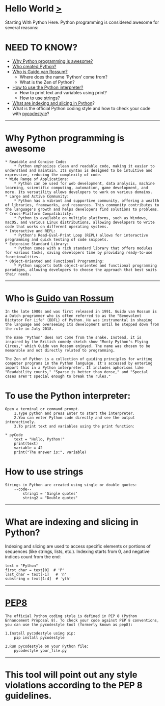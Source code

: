 # Hello World [>](https://github.com/TheeKingZa/alx-higher_level_programming/tree/master/0x01-python-if_else_loops_functions)

Starting With Python Here.
Python programming is considered awesome for several reasons:

# NEED TO KNOW?
* [Why Python programming is awesome?](#why-Python-programming-is-awesome)
* [Who created Python?](https://en.wikipedia.org/wiki/Guido_van_Rossum)
* [Who is Guido van Rossum?](#who-is-guido-van-rossum)
	* Where does the name ‘Python’ come from?
	* What is the Zen of Python?
* [How to use the Python interpreter?](#To-use-the-python-interpreter)
	* How to print text and variables using print?
	* How to use [strings](#how-to-use-strings)?
* [What are indexing and slicing in Python](#what-are-indexing-and-slicing-in-python)?
* What is the official Python coding style and how to check your code with [pycodestyle](#pep8)?
-------
# Why Python programming is awesome
	* Readable and Concise Code:
		* Python emphasizes clean and readable code, making it easier to understand and maintain. Its syntax is designed to be intuitive and expressive, reducing the complexity of code.
	* Wide Range of Applications:
		* Python can be used for web development, data analysis, machine learning, scientific computing, automation, game development, and more. Its versatility allows developers to work on various domains.
	* Large and Active Community:
		* Python has a vibrant and supportive community, offering a wealth of libraries, frameworks, and resources. This community contributes to the language's growth and helps developers find solutions to problems.
	* Cross-Platform Compatibility:
		* Python is available on multiple platforms, such as Windows, macOS, and various Linux distributions, allowing developers to write code that works on different operating systems.
	* Interactive and REPL:
		* Python's Read-Eval-Print Loop (REPL) allows for interactive programming and quick testing of code snippets.
	* Extensive Standard Library:
		* Python comes with a rich standard library that offers modules for various tasks, saving developers time by providing ready-to-use functionalities.
	* Object-Oriented and Functional Programming:
		* Python supports both object-oriented and functional programming paradigms, allowing developers to choose the approach that best suits their needs.

-------

# Who is [Guido van Rossum](https://en.wikipedia.org/wiki/Guido_van_Rossum)
	In the late 1980s and was first released in 1991. Guido van Rossum is a Dutch programmer who is often referred to as the "Benevolent Dictator For Life" (BDFL) of Python. He was instrumental in shaping the language and overseeing its development until he stepped down from the role in July 2018.

	The name 'Python' does not come from the snake. Instead, it is inspired by the British comedy sketch show "Monty Python's Flying Circus," which Guido van Rossum enjoyed. The name was chosen to be memorable and not directly related to programming.

	The Zen of Python is a collection of guiding principles for writing computer programs in the Python language. It's accessed by entering import this in a Python interpreter. It includes aphorisms like "Readability counts," "Sparse is better than dense," and "Special cases aren't special enough to break the rules."

# To use the Python interpreter:

	Open a terminal or command prompt.
		1.Type python and press Enter to start the interpreter.
		2.You can enter Python code directly and see the output interactively.
		3.To print text and variables using the print function:

	* pyCode
		text = "Hello, Python!"
		print(text)
		variable = 42
		print("The answer is:", variable)

# How to use strings
	Strings in Python are created using single or double quotes:
		--code--
			string1 = 'Single quotes'
			string2 = "Double quotes"
---------------------------

# What are indexing and slicing in Python?

Indexing and slicing are used to access specific elements or portions of sequences (like strings, lists, etc.). Indexing starts from 0, and negative indices count from the end:

	text = "Python"
	first_char = text[0]  # 'P'
	last_char = text[-1]   # 'n'
	substring = text[1:4]  # 'yth'

----------------------------
# [PEP8](#pep8)
	The official Python coding style is defined in PEP 8 (Python Enhancement Proposal 8). To check your code against PEP 8 conventions, you can use the pycodestyle tool (formerly known as pep8):

	1.Install pycodestyle using pip:
		pip install pycodestyle

	2.Run pycodestyle on your Python file:
		pycodestyle your_file.py
------------
This tool will point out any style violations according to the PEP 8 guidelines.
====================================================================================

